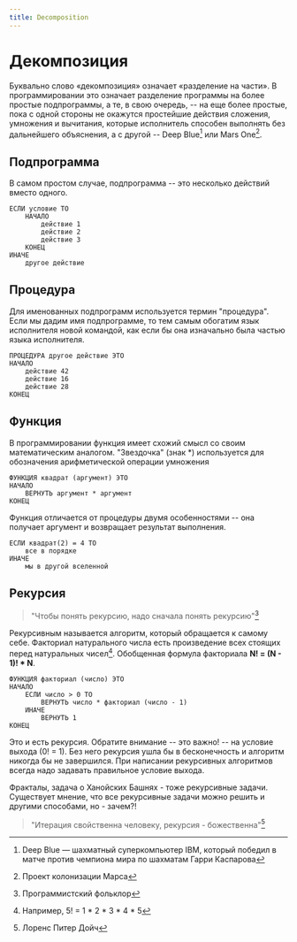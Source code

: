 ```yaml
---
title: Decomposition
---
```

# Декомпозиция
Буквально слово «декомпозиция» означает «разделение на части». В программировании это означает разделение программы на более простые подпрограммы, а те, в свою очередь, -- на еще более простые, пока с одной стороны не окажутся простейшие действия сложения, умножения и вычитания, которые исполнитель способен выполнять без дальнейшего объяснения, а с другой -- Deep Blue[^1] или Mars One[^2].

[^1]: Deep Blue — шахматный суперкомпьютер IBM, который победил в матче против чемпиона мира по шахматам Гарри Каспарова
[^2]: Проект колонизации Марса

## Подпрограмма
В самом простом случае, подпрограмма -- это несколько действий вместо одного.

    ЕСЛИ условие ТО
        НАЧАЛО
            действие 1
            действие 2
            действие 3
        КОНЕЦ
    ИНАЧЕ
        другое действие

## Процедура
Для именованных подпрограмм используется термин "процедура". Если мы дадим имя подпрограмме, то тем самым обогатим язык исполнителя новой командой, как если бы она изначально была частью языка исполнителя.

    ПРОЦЕДУРА другое действие ЭТО
    НАЧАЛО
        действие 42
        действие 16
        действие 28
    КОНЕЦ

## Функция 
В программировании функция имеет схожий смысл со своим математическим аналогом. "Звездочка" (знак *) используется для обозначения арифметической операции умножения

    ФУНКЦИЯ квадрат (аргумент) ЭТО
    НАЧАЛО
        ВЕРНУТЬ аргумент * аргумент
    КОНЕЦ

Функция отличается от процедуры двумя особенностями -- она получает аргумент и возвращает результат выполнения.

    ЕСЛИ квадрат(2) = 4 ТО
        все в порядке
    ИНАЧЕ
        мы в другой вселенной

## Рекурсия
> "Чтобы понять рекурсию, надо сначала понять рекурсию"[^3]

Рекурсивным называется алгоритм, который обращается к самому себе. Факториал натурального числа есть произведение всех стоящих перед натуральных чисел[^4]. Обобщенная формула факториала **N! = (N - 1)! * N**.

    ФУНКЦИЯ факториал (число) ЭТО
    НАЧАЛО
        ЕСЛИ число > 0 ТО
            ВЕРНУТЬ число * факториал (число - 1)
        ИНАЧЕ
            ВЕРНУТЬ 1
    КОНЕЦ

Это и есть рекурсия. Обратите внимание -- это важно! -- на условие выхода (0! = 1). Без него рекурсия ушла бы в бесконечность и алгоритм никогда бы не завершился. При написании рекурсивных алгоритмов всегда надо задавать правильное условие выхода.  

Фракталы, задача о Ханойских Башнях - тоже рекурсивные задачи. Существует мнение, что все рекурсивные задачи можно решить и другими способами, но - зачем?!

> "Итерация свойственна человеку, рекурсия - божественна"[^5]

[^3]: Программистский фольклор
[^4]: Например, 5! = 1 * 2 * 3 * 4 * 5
[^5]: Лоренс Питер Дойч

